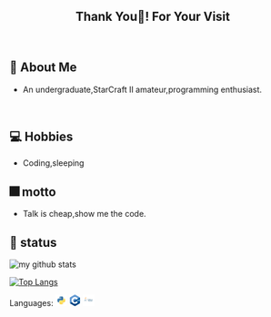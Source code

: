 <!-- 欢迎界面并展示访问次数 -->
<h2 align="center">Thank You👋! For Your Visit</h2>
<div align="center">
</div>
</br>

<!-- 关于我的一些生活信息 -->
## 🤵 About Me
- An undergraduate,StarCraft II amateur,programming enthusiast.
</br>

<!-- 我的一些兴趣爱好信息 -->
## 💻 Hobbies
- Coding,sleeping

<!-- 关于我的一些编程信息,例如Github状态,Github仓库内编程语言使用情况统计,常用的编程语言,常用的编程框架和IDE工具,Github粉丝点赞访客 -->
## 🎆 motto
- Talk is cheap,show me the code.

<!-- Github状态 -->
## 🌋 status
<p align="left">
<img src="https://github-readme-stats.vercel.app/api?username=CarelTian&show_icons=true&theme=tokyonight" alt="my github stats" width="420"/>
</P>

<!-- Github仓库内编程语言使用情况统计 -->
[![Top Langs](https://github-readme-stats.vercel.app/api/top-langs/?username=CarelTian&hide=html,java)](https://github.com/anuraghazra/github-readme-stats)


<!-- 常用的编程语言 -->
Languages:
<code><img height="20" src="1.png" alt="Python" /></code>
<code><img height="20" src="2.png" alt="CPP" /></code>
<code><img height="20" src="3.png" alt="Java" /></code>


